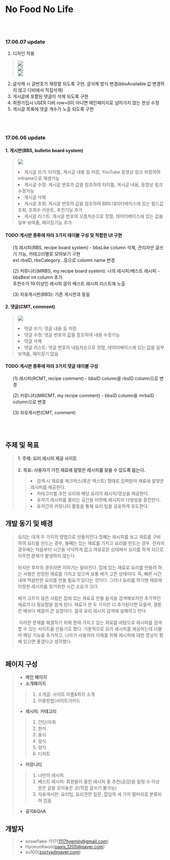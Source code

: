 No Food No Life
================
<br><br>
### 17.06.07 update

1. 디자인 적용
> <img src="bbsList.png"><br>
> <img src="bbsWriting.png"><br>
> <img src="bbsView.png"><br>
2. 글삭제 시 글번호가 재정렬 되도록 구현, 글삭제 방식 변경(bbsAvailable 값 변경하지 않고 디비에서 직접삭제)
3. 게시글에 포함된 댓글이 삭제 되도록 구현
4. 회원가입시 USER 디비 row=0이 아니면 메인페이지로 넘어가지 않는 현상 수정
5. 게시글 목록에 댓글 개수가 노출 되도록 구현

<br><br>
### 17.06.06 update

#### 1. 게시판(BBS, bulletin board system)
> <img src="BBS.png"><br>
> <li>게시글 쓰기: 타이틀, 게시글 내용 등 저장, YouTube 동영상 링크 저장하여 inframe으로 재생가능</li>
> <li>게시글 수정: 게시글 번호의 값을 참조하여 타이틀, 게시글 내용, 동영상 링크 수정가능</li>
> <li>게시글 삭제</li>
> <li>게시글 조회: 게시글 번호의 값을 참조하여 BBS 데이터베이스에 있는 필드값 조회, 조회수 카운트, 추천기능 추가</li>
> <li>게시글 리스트: 게시글 번호의 오름차순으로 정렬, 데이터베이스에 있는 값을 일부 보여줌, 페이징기능 추가</li>

#### TODO:게시판 종류에 따라 3가지 테이블 구성 및 적합한 UI 구현<br>
<ul>(1) 레시피(RBS, recipe board system) - bbsLike column 삭제, 관리자만 글쓰기 가능, 카테고리별로 모아보기 구현
<br> ex) rbsID, rbsCategory...등으로 column name 변경
</ul>
<ul>(2) 커뮤니티(MRBS, my recipe board system): 나의 레시피/베스트 레시피 - bbsBest int column 추가. <br> 추천수가 10 이상인 레시피 글이 베스트 레시피 리스트에 노출</ul>
<ul>(3) 자유게시판(BBS): 기존 게시판과 동일</ul>

#### 2. 댓글(CMT, comment)
> <img src="CMT.png"><br>
> <li>댓글 쓰기: 댓글 내용 등 저장</li>
> <li>댓글 수정: 댓글 번호의 값을 참조하여 내용 수정가능</li>
> <li>댓글 삭제</li>
> <li>댓글 리스트: 댓글 번호의 내림차순으로 정렬, 데이터베이스에 있는 값을 일부 보여줌, 페이징기 없음</li>

#### TODO:게시판 종류에 따라 3가지 댓글 테이블 구성<br>
<ul>(1) 레시피(RCMT, recipe comment) - bbsID column을 rbsID column으로 변경</ul>
<ul>(2) 커뮤니티(MRCMT, my recipe comment) - bbsID column을 mrbsID column으로 변경</ul>
<ul>(3) 자유게시판(CMT, comment)</ul>

<br><br>

## 주제 및 목표
> **1. 주제: 요리 레시피 제공 사이트**<br><br>
> **2. 목표: 사용자가 가진 재료에 알맞은 레시피를 찾을 수 있도록 돕는다.**
>> <li> 검색 시 재료를 체크박스(혹은 텍스트) 형태로 입력받아 재료에 알맞은 레시피를 제공한다.</li>
>> <li> 카테고리별 추천 요리와 해당 요리의 레시피/영상을 제공한다.</li>
>> <li> 유저가 레시피를 올리는 공간을 마련해 레시피의 다양성을 증진한다.</li>
>> <li> 유저간의 커뮤니티 활동을 통해 요리 팁을 공유하게 유도한다.</li>

## 개발 동기 및 배경
> 요리는 대개 두 가지의 방법으로 만들어진다.첫째는 레시피를 보고 재료를 구비하여 요리를 만드는 경우, 둘째는 있는 재료를 가지고 요리를 만드는 경우. 전자의 경우에는 처음부터 시간을 넉넉하게 잡고 여유로운 상태에서 요리를 하게 되므로 아무런 문제가 발생하지 않는다.<br><br>
  하지만 후자의 경우라면 이야기는 달라진다. 집에 있는 재료로 요리를 만들려 하는 사람은 한정된 재료를 가지고 있으며 보통 배가 고픈 상태이다. 즉, 빠른 시간 내에 먹을만한 요리를 만들 필요가 있다는 것이다. 그러나 요리를 하기엔 재료에 마땅한 레시피를 찾기위한 시간 소요가 크다.<br><br>
  배가 고프지 않은 사람은 집에 있는 재료로 만들 음식을 검색해보지만 추가적인 재료가 더 필요함을 알게 된다. 재료가 한 두 가지만 더 추가된다면 모를까, 결론은 배보다 배꼽이 큰 실정이다. 결국 요리 레시피 검색에 실패하고 만다.<br><br>
  이러한 문제를 해결하기 위해 현재 가지고 있는 재료를 바탕으로 레시피를 검색할 수 있는 사이트를 만들기로 했다. 기본적으로 요리 레시피를 제공하는데 더불어 해당 기능을 추가하고, 나아가 사용자의 이해를 위해 레시피에 대한 영상이 함께 있으면 좋겠다고 생각했다.<br><br>

## 페이지 구성
> - **메인 페이지**
> - **소개페이지**
>> 1. 소개글: 사이트 이름&취지 소개
>> 2. 이용방법/사이트가이드
> - **레시피: 카테고리**
>> 1. 간단/자취
>> 2. 한식
>> 3. 중식
>> 4. 일식
>> 5. 양식
>> 6. 디저트
> - **커뮤니티**
>> 1. 나만의 레시피
>> 2. 베스트 레시피: 회원들이 올린 레시피 중 추천(공감)을 일정 수 이상 받은 글을 모아놓은 곳(직접 글쓰기 불가능)
>> 3. 자유게시판: 요리팁, 요리관련 질문, 잡담의 세 가지 말머리로 분류되어 있음
> - **공지&QnA**

## 개발자
> - snowflake-1117(1117hyemin@gmail.com)
> - HyoeunKwon(oasis_1205@naver.com)
> - su100(zxctys@naver.com) 
